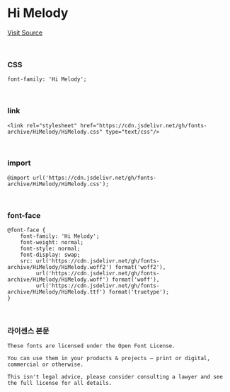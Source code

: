 # Hi Melody

[Visit Source](https://fonts.google.com/specimen/Hi+Melody?subset=korean&noto.script=Kore&preview.text=%ED%95%9C%EA%B8%80&preview.text_type=custom)

&nbsp;

### CSS

```
font-family: 'Hi Melody';
```

&nbsp;

### link

```
<link rel="stylesheet" href="https://cdn.jsdelivr.net/gh/fonts-archive/HiMelody/HiMelody.css" type="text/css"/>
```

&nbsp;

### import

```
@import url('https://cdn.jsdelivr.net/gh/fonts-archive/HiMelody/HiMelody.css');
```

&nbsp;

### font-face

```
@font-face {
    font-family: 'Hi Melody';
    font-weight: normal;
    font-style: normal;
    font-display: swap;
    src: url('https://cdn.jsdelivr.net/gh/fonts-archive/HiMelody/HiMelody.woff2') format('woff2'),
         url('https://cdn.jsdelivr.net/gh/fonts-archive/HiMelody/HiMelody.woff') format('woff'),
         url('https://cdn.jsdelivr.net/gh/fonts-archive/HiMelody/HiMelody.ttf') format('truetype');
}
```

&nbsp;

### 라이센스 본문

```
These fonts are licensed under the Open Font License. 
 
You can use them in your products & projects – print or digital, commercial or otherwise. 
 
This isn't legal advice, please consider consulting a lawyer and see the full license for all details.
```
